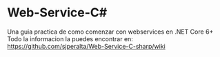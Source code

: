 # Web-Service-C#

Una guia practica de como comenzar con webservices en .NET Core 6+ 
Todo la informacion la puedes encontrar en: https://github.com/sjperalta/Web-Service-C-sharp/wiki
